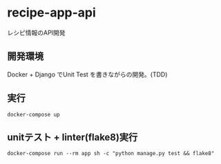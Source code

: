 # recipe-app-api
レシピ情報のAPI開発

## 開発環境
Docker + Django でUnit Test を書きながらの開発。(TDD)

## 実行
`docker-compose up`

## unitテスト + linter(flake8)実行
`docker-compose run --rm app sh -c "python manage.py test && flake8"`
